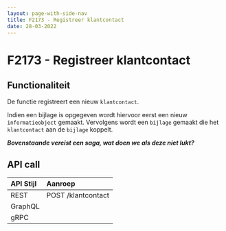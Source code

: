 ```yaml
---
layout: page-with-side-nav
title: F2173 - Registreer klantcontact
date: 28-03-2022
---
```


# F2173 - Registreer klantcontact

## Functionaliteit

De functie registreert een nieuw `klantcontact`.

Indien een bijlage is opgegeven wordt hiervoor eerst een nieuw `informatieobject` gemaakt.
Vervolgens wordt een `bijlage` gemaakt die het `klantcontact` aan de `bijlage` koppelt.

___Bovenstaande vereist een saga, wat doen we als deze niet lukt?___

## API call

| API Stijl | Aanroep |
| :--- | :--- |
| REST | POST /klantcontact |
| GraphQL | |
| gRPC | |
